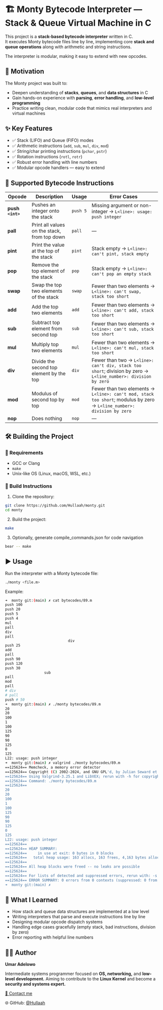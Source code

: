 # 🏗️ Monty Bytecode Interpreter — Stack & Queue Virtual Machine in C

This project is a **stack-based bytecode interpreter** written in C.  
It executes Monty bytecode files line by line, implementing core **stack and queue operations** along with arithmetic and string instructions.

The interpreter is modular, making it easy to extend with new opcodes.

## 📌 Motivation

The Monty project was built to:

- Deepen understanding of **stacks**, **queues**, and **data structures** in C  
- Gain hands-on experience with **parsing**, **error handling**, and **low-level programming**  
- Practice writing clean, modular code that mimics real interpreters and virtual machines  


## ✨ Key Features

- ✅ Stack (LIFO) and Queue (FIFO) modes  
- ✅ Arithmetic instructions (`add`, `sub`, `mul`, `div`, `mod`)  
- ✅ String/char printing instructions (`pchar`, `pstr`)  
- ✅ Rotation instructions (`rotl`, `rotr`)  
- ✅ Robust error handling with line numbers  
- ✅ Modular opcode handlers — easy to extend  

## 🧾 Supported Bytecode Instructions

| Opcode | Description | Usage | Error Cases |
|--------|-------------|-------|-------------|
| **push `<int>`** | Pushes an integer onto the stack | `push 5` | Missing argument or non-integer → `L<line>: usage: push integer` |
| **pall** | Print all values on the stack, from top down | `pall` | — |
| **pint** | Print the value at the top of the stack | `pint` | Stack empty → `L<line>: can't pint, stack empty` |
| **pop** | Remove the top element of the stack | `pop` | Stack empty → `L<line>: can't pop an empty stack` |
| **swap** | Swap the top two elements of the stack | `swap` | Fewer than two elements → `L<line>: can't swap, stack too short` |
| **add** | Add the top two elements | `add` | Fewer than two elements → `L<line>: can't add, stack too short` |
| **sub** | Subtract top element from second top | `sub` | Fewer than two elements → `L<line>: can't sub, stack too short` |
| **mul** | Multiply top two elements | `mul` | Fewer than two elements → `L<line>: can't mul, stack too short` |
| **div** | Divide the second top element by the top | `div` | Fewer than two → `L<line>: can't div, stack too short`; division by zero → `L<line_number>: division by zero`|
| **mod** | Modulus of second top by top | `mod` | Fewer than two elements → `L<line>: can't mod, stack too short`; modulus by zero → `L<line_number>: division by zero`|
| **nop** | Does nothing | `nop` | — |
        
## 🛠️ Building the Project

### 🔧 Requirements
- GCC or Clang  
- `make`  
- Unix-like OS (Linux, macOS, WSL, etc.)  

### 🧪 Build Instructions

1. Clone the repository:
```bash
git clone https://github.com/Hullaah/monty.git
cd monty
```
2. Build the project:
```bash
make
```
3. Optionally, generate compile_commands.json for code navigation
```bash
bear -- make
```

## ▶️ Usage
Run the interpreter with a Monty bytecode file:
```bash
./monty <file.m>
```
Example:
```bash
➜  monty git:(main) ✗ cat bytecodes/89.m 
push 100
push 20
push 5
push 4
mul
pall
div
pall                             
                             div
push 25
add
pall
push 90
push 120
push 30
                  sub
pall
mod
pall
# div
# pall
push # 50
➜  monty git:(main) ✗ ./monty bytecodes/89.m 
20
20
100
1
100
125
90
90
125
0
125
L22: usage: push integer
➜  monty git:(main) ✗ valgrind ./monty bytecodes/89.m
==125624== Memcheck, a memory error detector
==125624== Copyright (C) 2002-2024, and GNU GPL'd, by Julian Seward et al.
==125624== Using Valgrind-3.25.1 and LibVEX; rerun with -h for copyright info
==125624== Command: ./monty bytecodes/89.m
==125624== 
20
20
100
1
100
125
90
90
125
0
125
L22: usage: push integer
==125624== 
==125624== HEAP SUMMARY:
==125624==     in use at exit: 0 bytes in 0 blocks
==125624==   total heap usage: 163 allocs, 163 frees, 4,163 bytes allocated
==125624== 
==125624== All heap blocks were freed -- no leaks are possible
==125624== 
==125624== For lists of detected and suppressed errors, rerun with: -s
==125624== ERROR SUMMARY: 0 errors from 0 contexts (suppressed: 0 from 0)
➜  monty git:(main) ✗   
```

## 🧠 What I Learned
- How stack and queue data structures are implemented at a low level
- Writing interpreters that parse and execute instructions line by line
- Designing modular opcode dispatch systems
- Handling edge cases gracefully (empty stack, bad instructions, division by zero)
- Error reporting with helpful line numbers

## 👨‍💻 Author
**Umar Adelowo**

Intermediate systems programmer focused on **OS, networking,** and **low-level development.**
Aiming to contribute to the **Linux Kernel** and become a **security and systems expert.**

[📧 Contact me](umaradelo1.247@gmail.com)

🌐 GitHub: [@Hullaah](https://github.com/Hullaah)
